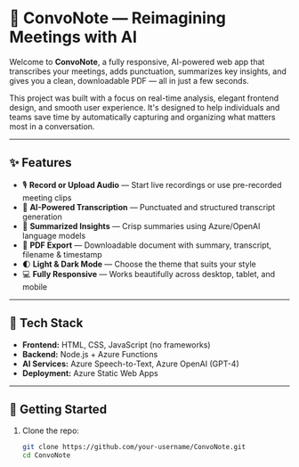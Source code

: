 # 🔴 ConvoNote — Reimagining Meetings with AI

Welcome to **ConvoNote**, a fully responsive, AI-powered web app that transcribes your meetings, adds punctuation, summarizes key insights, and gives you a clean, downloadable PDF — all in just a few seconds.

This project was built with a focus on real-time analysis, elegant frontend design, and smooth user experience. It's designed to help individuals and teams save time by automatically capturing and organizing what matters most in a conversation.

---

## ✨ Features

- 🎙️ **Record or Upload Audio** — Start live recordings or use pre-recorded meeting clips
- 🤖 **AI-Powered Transcription** — Punctuated and structured transcript generation
- 🧠 **Summarized Insights** — Crisp summaries using Azure/OpenAI language models
- 📄 **PDF Export** — Downloadable document with summary, transcript, filename & timestamp
- 🌓 **Light & Dark Mode** — Choose the theme that suits your style
- 💻 **Fully Responsive** — Works beautifully across desktop, tablet, and mobile

---

## 🧱 Tech Stack

- **Frontend:** HTML, CSS, JavaScript (no frameworks)
- **Backend:** Node.js + Azure Functions
- **AI Services:** Azure Speech-to-Text, Azure OpenAI (GPT-4)
- **Deployment:** Azure Static Web Apps

---

## 🚀 Getting Started

1. Clone the repo:
   ```bash
   git clone https://github.com/your-username/ConvoNote.git
   cd ConvoNote
